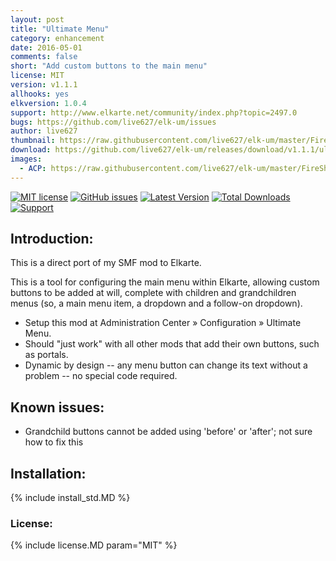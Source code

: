 ```yaml
---
layout: post
title: "Ultimate Menu"
category: enhancement
date: 2016-05-01
comments: false
short: "Add custom buttons to the main menu"
license: MIT
version: v1.1.1
allhooks: yes
elkversion: 1.0.4
support: http://www.elkarte.net/community/index.php?topic=2497.0
bugs: https://github.com/live627/elk-um/issues
author: live627
thumbnail: https://raw.githubusercontent.com/live627/elk-um/master/FireShot%20Screen%20Capture%20%23171%20-%20%27Add%20Button%27%20-%20localhost_Elkarte_index_php_action%3Dadmin%3Barea%3Dumen%3Bsa%3Daddbutton.png
download: https://github.com/live627/elk-um/releases/download/v1.1.1/ultimate_menu.zip
images:
  - ACP: https://raw.githubusercontent.com/live627/elk-um/master/FireShot%20Screen%20Capture%20%23171%20-%20%27Add%20Button%27%20-%20localhost_Elkarte_index_php_action%3Dadmin%3Barea%3Dumen%3Bsa%3Daddbutton.png
---
```


[![MIT license](http://img.shields.io/badge/license-MIT-009999.svg)](http://opensource.org/licenses/MIT)
[![GitHub issues](https://img.shields.io/github/issues/live627/elk-um.svg)](https://github.com/live627/elk-um/issues)
[![Latest Version](https://img.shields.io/github/release/live627/elk-um.svg)](https://github.com/live627/elk-um/releases)
[![Total Downloads](https://img.shields.io/github/downloads/live627/elk-um/total.svg)](https://github.com/live627/elk-um/releases)
[![Support](https://supporter.60devs.com/api/b/axlsj1o8o0amepfrr5eqlcjza)](https://supporter.60devs.com/give/axlsj1o8o0amepfrr5eqlcjza)

## Introduction:
This is a direct port of my SMF mod to Elkarte.

This is a tool for configuring the main menu within Elkarte, allowing custom buttons to be added at will, complete with children and grandchildren menus (so, a main menu item, a dropdown and a follow-on dropdown).

- Setup this mod at Administration Center » Configuration » Ultimate Menu.
- Should "just work" with all other mods that add their own buttons, such as portals.
- Dynamic by design -- any menu button can change its text without a problem -- no special code required.

## Known issues:
-  Grandchild buttons cannot be added using 'before'  or 'after'; not sure how to fix this

## Installation:
{% include install_std.MD %}

### License:
{% include license.MD param="MIT" %}
